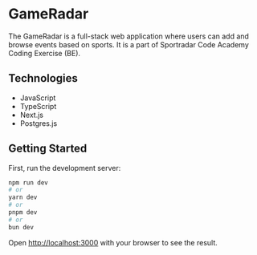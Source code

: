 # GameRadar

The GameRadar is a full-stack web application where users can add and browse events based on sports.
It is a part of Sportradar Code Academy Coding Exercise (BE).

## Technologies

- JavaScript
- TypeScript
- Next.js
- Postgres.js

## Getting Started

First, run the development server:

```bash
npm run dev
# or
yarn dev
# or
pnpm dev
# or
bun dev
```

Open [http://localhost:3000](http://localhost:3000) with your browser to see the result.
